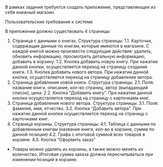 В рамках задания требуется создать приложение, представляющее из себя книжный магазин.

Пользовательские требования к системе

В приложении должно существовать 4 страницы: 
1. Страница с данными о книгах. Структура страницы: 
1.1. Карточки, содержащие данные по книгам, которые имеются в магазине. С каждой книгой можно произвести следующие действия: удалить, обновить информацию, просмотреть детальную информацию, добавить в корзину.
1.2. Кнопка добавить новую книгу. При нажатии данной кнопки, осуществляется переход на страницу создания книги. 
1.3. Кнопка добавить нового автора. При нажатии данной кнопки, осуществляется переход на страницу добавления автора.
2. Страница добавления новой книги. Структура страницы:
2.1. Поля: название книги, описание, кол-во страниц, автор (выпадающий список), цена.
2.2. Кнопка “Добавить книгу”. При нажатии данной кнопки осуществляется переход на страницу с карточками книг.
3. Страница добавления нового автора. Структура страницы:
3.1. Поля: фамилия, имя, отчество.
3.2. Кнопка “Добавить автора”. При нажатии данной кнопки осуществляется переход на страницу с карточками книг.
4. Страница корзины. Структура страницы:
4.1. Таблица с данными по добавленным книгам (название книги, кол-во в корзине, сумма по данной позиции)
4.2. Графа с итоговой суммой всех товаров в корзине.
4.3. Кнопка “Оформить заказ”
* Товары можно удалять из корзины, а также можно менять их количество. Итоговая сумма заказа должна пересчитываться при изменении позиций в корзине.

